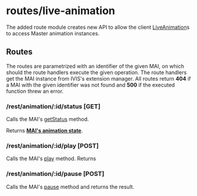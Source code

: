 # routes/live-animation

The added route module creates new API to allow the client
[LiveAnimation](./LiveLiveAnimation.md#liveanimation)s to access Master
animation instances.

## Routes

The routes are parametrized with an identifier of the given MAI, on which should
the route handlers execute the given operation. The route handlers get the MAI
instance from IVIS's extension manager. All routes return **404** if a MAI with
the given identifier was not found and **500** if the executed function threw an
error.

### /rest/animation/:id/status [GET]

Calls the MAI's [getStatus](./mai.md#getstatus) method.

Returns **[MAI's animation state](./mai.md#mais-animation-state)**.


### /rest/animation/:id/play [POST]

Calls the MAI's [play](./mai.md#play) method. Returns 

### /rest/animation/:id/pause [POST]

Calls the MAI's [pause](./mai.md#pause) method and returns the result.
